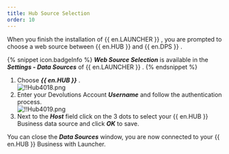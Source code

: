 ```yaml
---
title: Hub Source Selection
order: 10
---
```

When you finish the installation of {{ en.LAUNCHER }} , you are prompted to choose a web source between {{ en.HUB }} and {{ en.DPS }} .  

{% snippet icon.badgeInfo %} 
***Web Source Selection*** is available in the ***Settings - Data Sources*** of {{ en.LAUNCHER }} . 
{% endsnippet %}
 
1. Choose ***{{ en.HUB }}*** .  
![!!Hub4018.png](/img/en/hub/Hub4018.png) 
1. Enter your Devolutions Account ***Username*** and follow the authentication process.  
![!!Hub4019.png](/img/en/hub/Hub4019.png) 
1. Next to the ***Host*** field click on the 3 dots to select your {{ en.HUB }} Business data source and click ***OK*** to save.  

You can close the ***Data Sources*** window, you are now connected to your {{ en.HUB }} Business with Launcher.  

